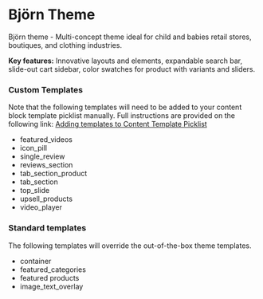 # Björn Theme

Björn theme - Multi-concept theme ideal for child and babies retail stores, boutiques, and clothing industries.

**Key features:** Innovative layouts and elements, expandable search bar, slide-out cart sidebar, color swatches for product with variants and sliders. 

### Custom Templates

Note that the following templates will need to be added to your content block template picklist manually. Full instructions are provided on the following link: [Adding templates to Content Template Picklist](https://help.getstoreconnect.com/documentation/adding-templates-to-content-template-picklist.html)

- featured_videos
- icon_pill
- single_review
- reviews_section
- tab_section_product
- tab_section
- top_slide
- upsell_products
- video_player

### Standard templates

The following templates will override the out-of-the-box theme templates.

- container
- featured_categories
- featured products
- image_text_overlay